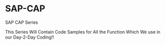 # SAP-CAP
SAP CAP Series

This Series Will Contain Code Samples for All the Function Which We use in our Day-2-Day Coding!!
